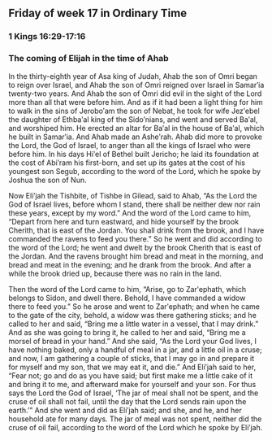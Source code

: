 ## Friday of week 17 in Ordinary Time

### 1 Kings 16:29-17:16

### The coming of Elijah in the time of Ahab

In the thirty-eighth year of Asa king of Judah, Ahab the son of Omri began to reign over Israel, and Ahab the son of Omri reigned over Israel in Samarʹia twenty-two years. And Ahab the son of Omri did evil in the sight of the Lord more than all that were before him. And as if it had been a light thing for him to walk in the sins of Jeroboʹam the son of Nebat, he took for wife Jezʹebel the daughter of Ethbaʹal king of the Sidoʹnians, and went and served Baʹal, and worshiped him. He erected an altar for Baʹal in the house of Baʹal, which he built in Samarʹia. And Ahab made an Asheʹrah. Ahab did more to provoke the Lord, the God of Israel, to anger than all the kings of Israel who were before him. In his days Hiʹel of Bethel built Jericho; he laid its foundation at the cost of Abiʹram his first-born, and set up its gates at the cost of his youngest son Segub, according to the word of the Lord, which he spoke by Joshua the son of Nun.

Now Eliʹjah the Tishbite, of Tishbe in Gilead, said to Ahab, “As the Lord the God of Israel lives, before whom I stand, there shall be neither dew nor rain these years, except by my word.” And the word of the Lord came to him, “Depart from here and turn eastward, and hide yourself by the brook Cherith, that is east of the Jordan. You shall drink from the brook, and I have commanded the ravens to feed you there.” So he went and did according to the word of the Lord; he went and dwelt by the brook Cherith that is east of the Jordan. And the ravens brought him bread and meat in the morning, and bread and meat in the evening; and he drank from the brook. And after a while the brook dried up, because there was no rain in the land.

Then the word of the Lord came to him, “Arise, go to Zarʹephath, which belongs to Sidon, and dwell there. Behold, I have commanded a widow there to feed you.” So he arose and went to Zarʹephath; and when he came to the gate of the city, behold, a widow was there gathering sticks; and he called to her and said, “Bring me a little water in a vessel, that I may drink.” And as she was going to bring it, he called to her and said, “Bring me a morsel of bread in your hand.” And she said, “As the Lord your God lives, I have nothing baked, only a handful of meal in a jar, and a little oil in a cruse; and now, I am gathering a couple of sticks, that I may go in and prepare it for myself and my son, that we may eat it, and die.” And Eliʹjah said to her, “Fear not; go and do as you have said; but first make me a little cake of it and bring it to me, and afterward make for yourself and your son. For thus says the Lord the God of Israel, ‘The jar of meal shall not be spent, and the cruse of oil shall not fail, until the day that the Lord sends rain upon the earth.’” And she went and did as Eliʹjah said; and she, and he, and her household ate for many days. The jar of meal was not spent, neither did the cruse of oil fail, according to the word of the Lord which he spoke by Eliʹjah.